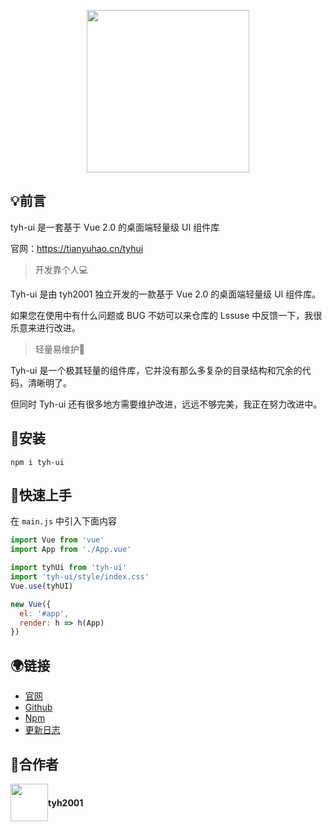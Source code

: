 <p align="center">
  <img height="260px" src="https://www.hualigs.cn/image/60c16782369ab.jpg">
</p>

## :bulb:前言

tyh-ui 是一套基于 Vue 2.0 的桌面端轻量级 UI 组件库

官网：https://tianyuhao.cn/tyhui

> 开发靠个人:computer:

Tyh-ui 是由 tyh2001 独立开发的一款基于 Vue 2.0 的桌面端轻量级 UI 组件库。

如果您在使用中有什么问题或 BUG 不妨可以来仓库的 Lssuse 中反馈一下，我很乐意来进行改进。

> 轻量易维护:low_brightness:

Tyh-ui 是一个极其轻量的组件库，它并没有那么多复杂的目录结构和冗余的代码，清晰明了。

但同时 Tyh-ui 还有很多地方需要维护改进，远远不够完美，我正在努力改进中。

## :wrench:安装

```shell
npm i tyh-ui
```

## :key:快速上手

在 `main.js` 中引入下面内容

```js
import Vue from 'vue'
import App from './App.vue'

import tyhUi from 'tyh-ui'
import 'tyh-ui/style/index.css'
Vue.use(tyhUI)

new Vue({
  el: '#app',
  render: h => h(App)
})
```

## :earth_africa:链接

- [官网](http://tianyuhao.cn/tyhui)
- [Github](https://github.com/Tyh2001/tyh-ui)
- [Npm](https://www.npmjs.com/package/tyh-ui)
- [更新日志](https://github.com/Tyh2001/tyh-ui/blob/master/CHANGELOG.md)

## :wave:合作者

<div style="display: flex; align-items: center;">
  <img style=" float: left;" height="60px" src="https://www.hualigs.cn/image/608132a6c15b2.jpg">
  <h4 style="display: inline-block;">tyh2001</h4>
</div>
